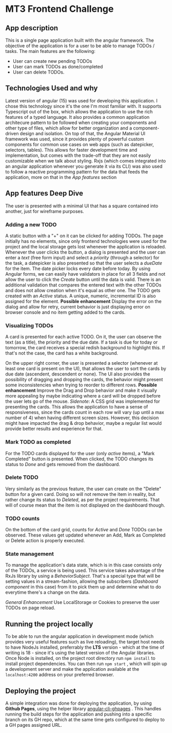 # MT3 Frontend Challenge

  
## App description

This is a single page application built with the angular framework. The objective of the application is for a user to be able to manage TODOs / tasks. The main features are the following:
- User can create new pending TODOs
- User can mark TODOs as done/completed
- User can delete TODOs.

  

## Technologies Used and why
  
  
 Latest version of angular (15) was used for developing this application. I chose this technology since it's the one I'm most familiar with. It supports Typescript out of the box, which allows the application to use the rich features of a typed language. It also provides a common application architecure pattern to be followed when creating your components and other type of files, which allow for better organization and a component-driven design and isolation.
 On top of that, the Angular Material UI framework was used, since it provides plenty of powerful custom components for common use cases on web apps (such as datepicker, selectors, tables). This allows for faster development time and implementation, but comes with the trade-off that they are not easily customizable when we talk about styling.
 Rxjs (which comes integrated into an angular application whenever you generate it via its CLI) was also used to follow a reactive programming pattern for the data that feeds the application, more on that in the _App features_ section

## App features Deep Dive

The user is presented with a minimal UI that has a square contained into another, just for wireframe purposes.

### Adding a new TODO
A static button with a "+" on it can be clicked for adding TODOs. The page initially has no elements, since only frontend technologies were used for the project and the local storage gets lost whenever the application is reloaded.
Whenever the user clicks the button, a dialog is presented and the user can enter a _text_ (free form input) and select a _priority_ (through a selector) for the task, a datepicker is also presented so that the user selects a _dueDate_ for the item. The date picker locks every date before today.
By using Angular forms, we can easily have validators in place for all 3 fields and not allow the user to click the _Create_ button until the data is valid. There is an additional validation that compares the entered text with the other TODOs and does not allow creation when it's equal as other one.
The TODO gets created with an _Active_ status. A unique, numeric,  incremental ID is also assigned for the element.
**Possible enhancement** Display the error on the dialog and allow for retry, current behavior is just displaying error on browser console and no item getting added to the cards.
### Visualizing TODOs
A card is presented for each active TODO. On it, the user can observe the text (as a title), the priority and the due date.
If a task is due for today or tomorrow, the card receives a special redish background to highlight this. If that's not the case, the card has a white background.

On the upper right corner, the user is presented a selector (whenever at least one card is present on the UI), that allows the user to sort the cards by due date (ascendent, descendent or none).
The UI also provides the possibility of dragging and dropping the cards, the behavior might present some inconsistencies when trying to reorder to different rows.
**Possible enhancement** Improve the Drag and Drop behavior and make it visually more appealing by maybe indicating where a card will be dropped before the user lets go of the mouse.
_Sidenote_: A CSS grid was implemented for presenting the cards. This allows the application to have a sense of responsiveness, since the cards count in each row will vary (up until a max number of 4) when having different screen sizes. However, this decision might have impacted the drag & drop behavior, maybe a regular list would provide better results and experience for that.
### Mark TODO as completed
For the TODO cards displayed for the user (only _active_ items), a "Mark Completed" button is presented. When clicked, the TODO changes its status to _Done_ and gets removed from the dashboard.
### Delete TODO
Very similarly as the previous feature, the user can create on the "Delete" button for a given card. Doing so will not remove the item in reality, but rather change its status to _Deleted_, as per the project requirements. That will of course mean that the item is not displayed on the dashboard though.
### TODO counts
On the bottom of the card grid, counts for _Active_ and _Done_ TODOs can be observed. These values get updated whenever an Add, Mark as Completed or Delete action is properly executed.
### State management
To manage the application's data state, which is in this case consists only of the TODOs, a service is being used. This service takes advantage of the RxJs library by using a _BehaviorSubject_. That's a special type that will be setting values in a stream-fashion, allowing the subscribers (_Dashboard component_ in this case) from it to pick them up and determine what to do everytime there's a change on the data.

_General Enhancement_ Use LocalStorage or Cookies to preserve the user TODOs on page reload.  

## Running the project locally

  

To be able to run the angular application in development mode (which provides very useful features such as live reloading), the target host needs to have NodeJs installed, preferrably the **LTS** version - which at the time of writing is 18 - since it's using the latest version of the Angular libraries.
Once Node is installed, on the project root directory run `npm install` to install project dependencies.
You can then run `npm start` , which will spin up a development server and make the application available at the `localhost:4200` address on your preferred browser.

  

## Deploying the project

  

A simple integration was done for deploying the application, by using **Github Pages**, using the helper library [angular-cli-ghpages](https://www.npmjs.com/package/angular-cli-ghpages) . This handles running the build steps for the application and pushing into a specific branch on its GH repo, which at the same time gets configured to deploy to a GH pages assigned URL.
  